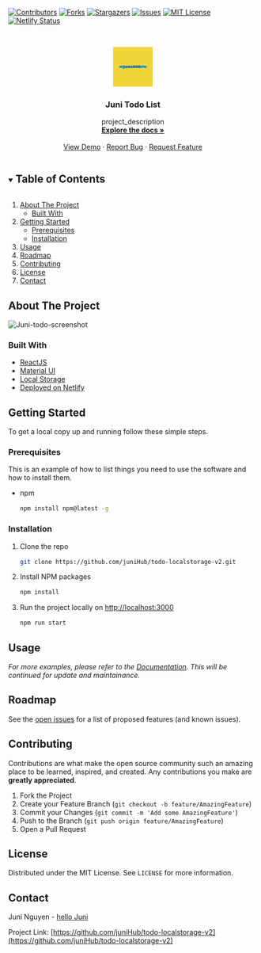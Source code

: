 <!-- PROJECT SHIELDS -->

[![Contributors][contributors-shield]][contributors-url]
[![Forks][forks-shield]][forks-url]
[![Stargazers][stars-shield]][stars-url]
[![Issues][issues-shield]][issues-url]
[![MIT License][license-shield]][license-url]
[![Netlify Status](https://api.netlify.com/api/v1/badges/32d5dd9a-f342-402d-bda7-44f6f58865a6/deploy-status)](https://app.netlify.com/sites/juni-todo-list/deploys)



<!-- MARKDOWN LINKS & IMAGES -->
<!-- https://www.markdownguide.org/basic-syntax/#reference-style-links -->
[contributors-shield]: https://img.shields.io/github/contributors/juniHub/todo-localstorage-v2.svg?style=for-the-badge
[contributors-url]: https://github.com/juniHub/todo-localstorage-v2/graphs/contributors
[forks-shield]: https://img.shields.io/github/forks/juniHub/todo-localstorage-v2.svg?style=for-the-badge
[forks-url]: https://github.com/juniHub/todo-localstorage-v2/network/members
[stars-shield]: https://img.shields.io/github/stars/juniHub/todo-localstorage-v2.svg?style=for-the-badge
[stars-url]: https://github.com/juniHub/todo-localstorage-v2/stargazers
[issues-shield]: https://img.shields.io/github/issues/juniHub/todo-localstorage-v2.svg?style=for-the-badge
[issues-url]: https://github.com/juniHub/todo-localstorage-v2/issues
[license-shield]: https://img.shields.io/github/license/juniHub/todo-localstorage-v2.svg?style=for-the-badge
[license-url]: https://github.com/juniHub/todo-localstorage-v2/blob/master/LICENSE.txt


<!-- PROJECT LOGO -->
<br />
<p align="center">
  <a href="https://github.com/juniHub/todo-localstorage-v2
">
    <img src="logo.png" alt="Logo" width="80" height="80">
  </a>

  <h3 align="center">Juni Todo List</h3>

  <p align="center">
    project_description
    <br />
    <a href="https://github.com/juniHub/todo-localstorage-v2
"><strong>Explore the docs »</strong></a>
    <br />
    <br />
    <a href="https://juni-todo-list.netlify.app/" target="_blank">View Demo</a>
    ·
    <a href="https://github.com/juniHub/todo-localstorage-v2
/issues">Report Bug</a>
    ·
    <a href="https://github.com/juniHub/todo-localstorage-v2
/issues">Request Feature</a>
  </p>
</p>



<!-- TABLE OF CONTENTS -->
<details open="open">
  <summary><h2 style="display: inline-block">Table of Contents</h2></summary>
  <ol>
    <li>
      <a href="#about-the-project">About The Project</a>
      <ul>
        <li><a href="#built-with">Built With</a></li>
      </ul>
    </li>
    <li>
      <a href="#getting-started">Getting Started</a>
      <ul>
        <li><a href="#prerequisites">Prerequisites</a></li>
        <li><a href="#installation">Installation</a></li>
      </ul>
    </li>
    <li><a href="#usage">Usage</a></li>
    <li><a href="#roadmap">Roadmap</a></li>
    <li><a href="#contributing">Contributing</a></li>
    <li><a href="#license">License</a></li>
    <li><a href="#contact">Contact</a></li>
  </ol>
</details>



<!-- ABOUT THE PROJECT -->
## About The Project

![Juni-todo-screenshot](https://res.cloudinary.com/dafolrlpj/image/upload/v1622116045/gallery/y3c5c10x8jwx27o9ybfz.png)



### Built With

* [ReactJS](https://reactjs.org/)
* [Material UI](https://material-ui.com/)
* [Local Storage](https://developer.mozilla.org/en-US/docs/Web/API/Window/localStorage)
* [Deployed on Netlify](https://www.netlify.com/)



<!-- GETTING STARTED -->
## Getting Started

To get a local copy up and running follow these simple steps.

### Prerequisites

This is an example of how to list things you need to use the software and how to install them.
* npm
  ```sh
  npm install npm@latest -g
  ```

### Installation

1. Clone the repo
   ```sh
   git clone https://github.com/juniHub/todo-localstorage-v2.git
   ```
   
2. Install NPM packages
   ```sh
   npm install
   ```
   
3. Run the project locally on [http://localhost:3000](http://localhost:3000)

   ```sh
   npm run start
   ```


<!-- USAGE EXAMPLES -->
## Usage

_For more examples, please refer to the [Documentation](https://junitiennguyen.gitbook.io/todo-list). This will be continued for update and maintainance._

<!-- ROADMAP -->
## Roadmap

See the [open issues](https://github.com/juniHub/todo-localstorage-v2/issues) for a list of proposed features (and known issues).



<!-- CONTRIBUTING -->
## Contributing

Contributions are what make the open source community such an amazing place to be learned, inspired, and created. Any contributions you make are **greatly appreciated**.

1. Fork the Project
2. Create your Feature Branch (`git checkout -b feature/AmazingFeature`)
3. Commit your Changes (`git commit -m 'Add some AmazingFeature'`)
4. Push to the Branch (`git push origin feature/AmazingFeature`)
5. Open a Pull Request



<!-- LICENSE -->
## License

Distributed under the MIT License. See `LICENSE` for more information.



<!-- CONTACT -->
## Contact

Juni Nguyen - [hello Juni](hellojuninguyen@gmail.com)

Project Link: [https://github.com/juniHub/todo-localstorage-v2](https://github.com/juniHub/todo-localstorage-v2)




